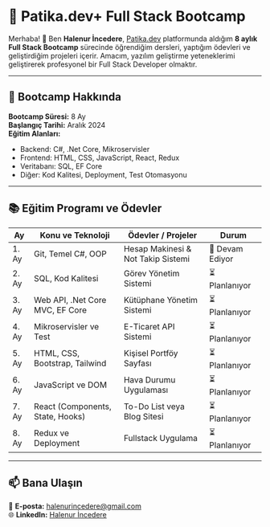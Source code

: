 # 📌 Patika.dev+ Full Stack Bootcamp

Merhaba! 👋 Ben **Halenur İncedere**, [Patika.dev](https://www.patika.dev) platformunda aldığım **8 aylık Full Stack Bootcamp** sürecinde öğrendiğim dersleri, yaptığım ödevleri ve geliştirdiğim projeleri içerir. Amacım, yazılım geliştirme yeteneklerimi geliştirerek profesyonel bir Full Stack Developer olmaktır.

---

## 🎯 Bootcamp Hakkında

**Bootcamp Süresi:** 8 Ay  
**Başlangıç Tarihi:** Aralık 2024  
**Eğitim Alanları:**
- Backend: C#, .Net Core, Mikroservisler
- Frontend: HTML, CSS, JavaScript, React, Redux
- Veritabanı: SQL, EF Core
- Diğer: Kod Kalitesi, Deployment, Test Otomasyonu

---

## 📚 Eğitim Programı ve Ödevler

| **Ay**  | **Konu ve Teknoloji**               | **Ödevler / Projeler**             | **Durum**         |
|---------|-------------------------------------|------------------------------------|-------------------|
| 1. Ay   | Git, Temel C#, OOP                  | Hesap Makinesi & Not Takip Sistemi | 🚀 Devam Ediyor   |
| 2. Ay   | SQL, Kod Kalitesi                   | Görev Yönetim Sistemi              | ⏳ Planlanıyor    |
| 3. Ay   | Web API, .Net Core MVC, EF Core     | Kütüphane Yönetim Sistemi          | ⏳ Planlanıyor    |
| 4. Ay   | Mikroservisler ve Test              | E-Ticaret API Sistemi              | ⏳ Planlanıyor    |
| 5. Ay   | HTML, CSS, Bootstrap, Tailwind      | Kişisel Portföy Sayfası            | ⏳ Planlanıyor    |
| 6. Ay   | JavaScript ve DOM                   | Hava Durumu Uygulaması             | ⏳ Planlanıyor    |
| 7. Ay   | React (Components, State, Hooks)    | To-Do List veya Blog Sitesi        | ⏳ Planlanıyor    |
| 8. Ay   | Redux ve Deployment                 | Fullstack Uygulama                 | ⏳ Planlanıyor    |

---


## 📫 Bana Ulaşın

📧 **E-posta:** [halenurincedere@gmail.com](mailto:halenurincedere@gmail.com)  
🌐 **LinkedIn:** [Halenur İncedere](https://www.linkedin.com/in/halenurincedere)  
